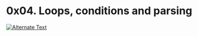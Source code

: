 # 0x04. Loops, conditions and parsing

[![Alternate Text]("{"https://holbertonintranet.s3.amazonaws.com/uploads/medias/2019/6/b07e3333b1edfb9beed5.png?X-Amz-Algorithm=AWS4-HMAC-SHA256&X-Amz-Credential=AKIARDDGGGOU5BHMTQX4%2F20220217%2Fus-east-1%2Fs3%2Faws4_request&X-Amz-Date=20220217T124415Z&X-Amz-Expires=86400&X-Amz-SignedHeaders=host&X-Amz-Signature=7a0c49cefd49fbcf52fc610d4cd0c7a32caf63b5c9e8e358c1d5fffeaa981d56"})]({"https://www.youtube.com/watch?v=BC2neyc5GcI&feature=youtu.be"} "Link Title")